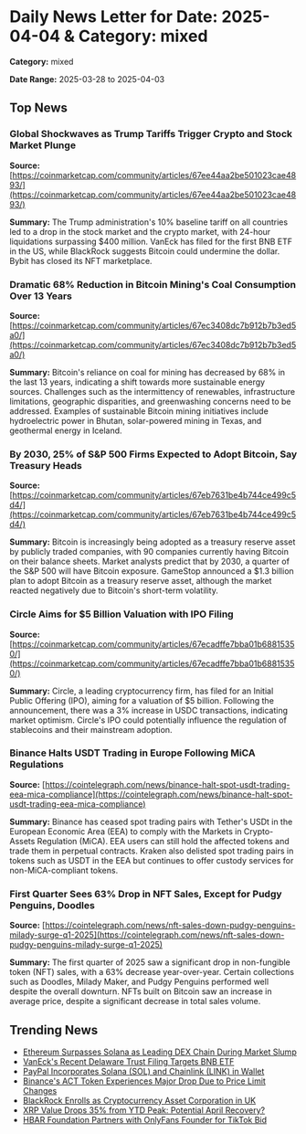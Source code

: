 
# Daily News Letter for Date: 2025-04-04 & Category: mixed

**Category:** mixed

**Date Range:** 2025-03-28 to 2025-04-03

## Top News
    
### Global Shockwaves as Trump Tariffs Trigger Crypto and Stock Market Plunge
**Source:** [https://coinmarketcap.com/community/articles/67ee44aa2be501023cae4893/](https://coinmarketcap.com/community/articles/67ee44aa2be501023cae4893/)

**Summary:** 
The Trump administration's 10% baseline tariff on all countries led to a drop in the stock market and the crypto market, with 24-hour liquidations surpassing $400 million. VanEck has filed for the first BNB ETF in the US, while BlackRock suggests Bitcoin could undermine the dollar. Bybit has closed its NFT marketplace.
    
### Dramatic 68% Reduction in Bitcoin Mining's Coal Consumption Over 13 Years
**Source:** [https://coinmarketcap.com/community/articles/67ec3408dc7b912b7b3ed5a0/](https://coinmarketcap.com/community/articles/67ec3408dc7b912b7b3ed5a0/)

**Summary:** 
Bitcoin's reliance on coal for mining has decreased by 68% in the last 13 years, indicating a shift towards more sustainable energy sources. Challenges such as the intermittency of renewables, infrastructure limitations, geographic disparities, and greenwashing concerns need to be addressed. Examples of sustainable Bitcoin mining initiatives include hydroelectric power in Bhutan, solar-powered mining in Texas, and geothermal energy in Iceland.
    
### By 2030, 25% of S&P 500 Firms Expected to Adopt Bitcoin, Say Treasury Heads
**Source:** [https://coinmarketcap.com/community/articles/67eb7631be4b744ce499c5d4/](https://coinmarketcap.com/community/articles/67eb7631be4b744ce499c5d4/)

**Summary:** 
Bitcoin is increasingly being adopted as a treasury reserve asset by publicly traded companies, with 90 companies currently having Bitcoin on their balance sheets. Market analysts predict that by 2030, a quarter of the S&P 500 will have Bitcoin exposure. GameStop announced a $1.3 billion plan to adopt Bitcoin as a treasury reserve asset, although the market reacted negatively due to Bitcoin's short-term volatility.
    
### Circle Aims for $5 Billion Valuation with IPO Filing
**Source:** [https://coinmarketcap.com/community/articles/67ecadffe7bba01b68815350/](https://coinmarketcap.com/community/articles/67ecadffe7bba01b68815350/)

**Summary:** 
Circle, a leading cryptocurrency firm, has filed for an Initial Public Offering (IPO), aiming for a valuation of $5 billion. Following the announcement, there was a 3% increase in USDC transactions, indicating market optimism. Circle's IPO could potentially influence the regulation of stablecoins and their mainstream adoption.
    
### Binance Halts USDT Trading in Europe Following MiCA Regulations
**Source:** [https://cointelegraph.com/news/binance-halt-spot-usdt-trading-eea-mica-compliance](https://cointelegraph.com/news/binance-halt-spot-usdt-trading-eea-mica-compliance)

**Summary:** 
Binance has ceased spot trading pairs with Tether's USDt in the European Economic Area (EEA) to comply with the Markets in Crypto-Assets Regulation (MiCA). EEA users can still hold the affected tokens and trade them in perpetual contracts. Kraken also delisted spot trading pairs in tokens such as USDT in the EEA but continues to offer custody services for non-MiCA-compliant tokens.
    
### First Quarter Sees 63% Drop in NFT Sales, Except for Pudgy Penguins, Doodles
**Source:** [https://cointelegraph.com/news/nft-sales-down-pudgy-penguins-milady-surge-q1-2025](https://cointelegraph.com/news/nft-sales-down-pudgy-penguins-milady-surge-q1-2025)

**Summary:** 
The first quarter of 2025 saw a significant drop in non-fungible token (NFT) sales, with a 63% decrease year-over-year. Certain collections such as Doodles, Milady Maker, and Pudgy Penguins performed well despite the overall downturn. NFTs built on Bitcoin saw an increase in average price, despite a significant decrease in total sales volume.
    
## Trending News
- [Ethereum Surpasses Solana as Leading DEX Chain During Market Slump](https://thenewscrypto.com/?p=132771)
- [VanEck's Recent Delaware Trust Filing Targets BNB ETF](https://cointelegraph.com/news/vaneck-bnb-etf-delaware-trust)
- [PayPal Incorporates Solana (SOL) and Chainlink (LINK) in Wallet](https://coinmarketcap.com/community/articles/67eeefba08cf3f6fd8d32974/)
- [Binance's ACT Token Experiences Major Drop Due to Price Limit Changes](https://coinmarketcap.com/community/articles/67ec3fd93443073494e4e2e9/)
- [BlackRock Enrolls as Cryptocurrency Asset Corporation in UK](https://coinmarketcap.com/community/articles/67ec38ce0cdbc85e82e50c11/)
- [XRP Value Drops 35% from YTD Peak: Potential April Recovery?](https://coinmarketcap.com/community/articles/67ec1ddc25e5046827e4fb3f/)
- [HBAR Foundation Partners with OnlyFans Founder for TikTok Bid](https://cointelegraph.com/news/hbar-foundation-onlyfans-founder-tik-tok)
